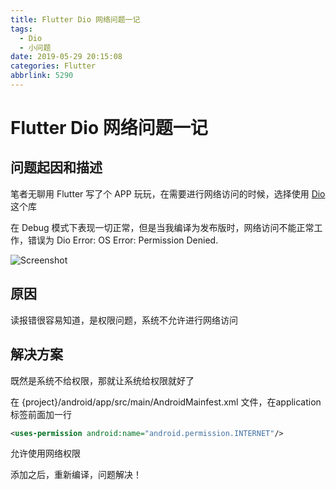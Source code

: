 ```yaml
---
title: Flutter Dio 网络问题一记
tags:
  - Dio
  - 小问题
date: 2019-05-29 20:15:08
categories: Flutter
abbrlink: 5290
---
```

# Flutter Dio 网络问题一记

## 问题起因和描述

笔者无聊用 Flutter 写了个 APP 玩玩，在需要进行网络访问的时候，选择使用 [Dio](https://github.com/flutterchina/dio) 这个库

在 Debug 模式下表现一切正常，但是当我编译为发布版时，网络访问不能正常工作，错误为 Dio Error: OS Error: Permission Denied.

![Screenshot](/blog/pics/1559131545845-7b932922-efca-4015-b767-deceac464433.png)

## 原因

读报错很容易知道，是权限问题，系统不允许进行网络访问

<!-- more -->

## 解决方案

既然是系统不给权限，那就让系统给权限就好了

在 {project}/android/app/src/main/AndroidMainfest.xml 文件，在application标签前面加一行

``` xml
<uses-permission android:name="android.permission.INTERNET"/>
```

允许使用网络权限

添加之后，重新编译，问题解决！
